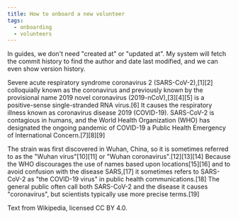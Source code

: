 ```yaml
---
title: How to onboard a new volunteer
tags:
  - onboarding
  - volunteers
---
```


In guides, we don't need "created at" or "updated at". My system will fetch the commit history to find the author and date last modified, and we can even show version history.

Severe acute respiratory syndrome coronavirus 2 (SARS-CoV-2),[1][2] colloquially known as the coronavirus and previously known by the provisional name 2019 novel coronavirus (2019-nCoV),[3][4][5] is a positive-sense single-stranded RNA virus.[6] It causes the respiratory illness known as coronavirus disease 2019 (COVID-19). SARS-CoV-2 is contagious in humans, and the World Health Organization (WHO) has designated the ongoing pandemic of COVID-19 a Public Health Emergency of International Concern.[7][8][9]

The strain was first discovered in Wuhan, China, so it is sometimes referred to as the "Wuhan virus"[10][11] or "Wuhan coronavirus".[12][13][14] Because the WHO discourages the use of names based upon locations[15][16] and to avoid confusion with the disease SARS,[17] it sometimes refers to SARS-CoV-2 as "the COVID-19 virus" in public health communications.[18] The general public often call both SARS-CoV-2 and the disease it causes "coronavirus", but scientists typically use more precise terms.[19]

Text from Wikipedia, licensed CC BY 4.0.
